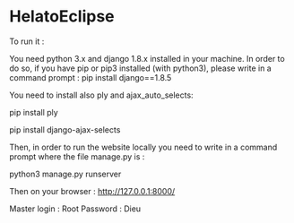 # HelatoEclipse

To run it :

You need python 3.x and django 1.8.x installed in your machine.
In order to do so, if you have pip or pip3 installed (with python3), please write in a command prompt :
pip install django==1.8.5

You need to install also ply and ajax_auto_selects:

pip install ply

pip install django-ajax-selects

Then, in order to run the website locally you need to write in a command prompt where the file manage.py is :

python3 manage.py runserver

Then on your browser : http://127.0.0.1:8000/

Master login : Root
Password : Dieu





